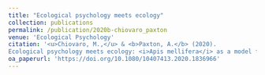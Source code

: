 ```yaml
---
title: "Ecological psychology meets ecology"
collection: publications
permalink: /publication/2020b-chiovaro_paxton
venue: 'Ecological Psychology'
citation: '<u>Chiovaro, M.,</u> & <b>Paxton, A.</b> (2020).
Ecological psychology meets ecology: <i>Apis mellifera</i> as a model for perception-action, social dynamics, and human factors. <i>Ecological Psychology</i>, <i>32</i>(4), 192-213. doi: 10.1080/10407413.2020.1836966'
oa_paperurl: 'https://doi.org/10.1080/10407413.2020.1836966'
---
```

